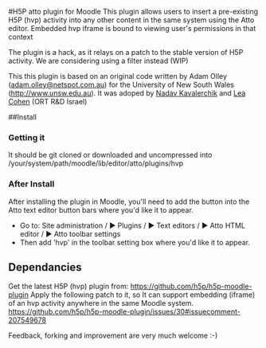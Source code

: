 #H5P atto plugin for Moodle
This plugin allows users to insert a pre-existing H5P (hvp) activity into any other content in the same system using the Atto editor.
Embedded hvp iframe is bound to viewing user's permissions in that context

The plugin is a hack, as it relays on a patch to the stable version of H5P activity.
We are considering using a filter instead (WIP)

This this plugin is based on an original code written by Adam Olley (adam.olley@netspot.com.au) for the University of New South Wales (http://www.unsw.edu.au).
It was adoped by [Nadav Kavalerchik](https://github.com/nadavkav/) and [Lea Cohen](https://github.com/leac) (ORT R&D Israel) 

##Install
### Getting it
It should be git cloned or downloaded and uncompressed into /your/system/path/moodle/lib/editor/atto/plugins/hvp
### After Install
After installing the plugin in Moodle, you'll need to add the button into the Atto text editor button bars where you'd like it to appear.  
- Go to: Site administration / ► Plugins / ► Text editors / ► Atto HTML editor / ► Atto toolbar settings  
- Then add 'hvp' in the toolbar setting box where you'd like it to appear.

## Dependancies
Get the latest H5P (hvp) plugin from: https://github.com/h5p/h5p-moodle-plugin
Apply the following patch to it, so It can support embedding (iframe) of an hvp activity anywhere in the same Moodle system.
https://github.com/h5p/h5p-moodle-plugin/issues/30#issuecomment-207549678

Feedback, forking and improvement are very much welcome :-)